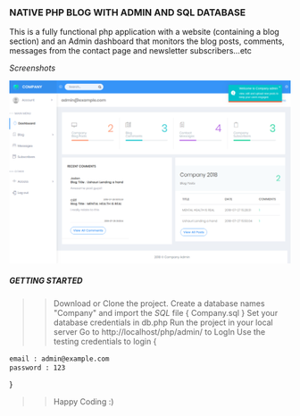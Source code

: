

### NATIVE PHP BLOG WITH ADMIN AND SQL DATABASE

This is a fully functional php application with a website (containing a blog section)
and an Admin dashboard that monitors the blog posts, comments, messages from the contact page and newsletter subscribers...etc

_Screenshots_

![alt text](screenshots/dashboard.png "Admin Dashboard")




##### GETTING STARTED

>> Download or Clone the project.
>> Create a database names "Company" and import the *SQL* file { Company.sql }
>> Set your database credentials in db.php
>> Run the project in your local server
>> Go to http://localhost/php/admin/ to LogIn
>> Use the testing credentials to login {
	
	email : admin@example.com
	password : 123

}

>> Happy Coding :)